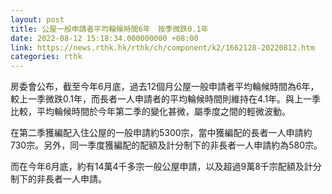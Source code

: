 ```yaml
---
layout: post
title: 公屋一般申請者平均輪候時間6年　按季微跌0.1年
date: 2022-08-12 15:18:34.000000000 +08:00
link: https://news.rthk.hk/rthk/ch/component/k2/1662128-20220812.htm
categories: rthk
---
```


房委會公布，截至今年6月底，過去12個月公屋一般申請者平均輪候時間為6年，較上一季微跌0.1年，而長者一人申請者的平均輪候時間則維持在4.1年。與上一季比較，平均輪候時間於今年第二季的變化甚微，屬季度之間的輕微波動。 

在第二季獲編配入住公屋的一般申請約5300宗，當中獲編配的長者一人申請約730宗。另外，同一季度獲編配的配額及計分制下的非長者一人申請約為580宗。

而在今年6月底，約有14萬4千多宗一般公屋申請，以及超過9萬8千宗配額及計分制下的非長者一人申請。
